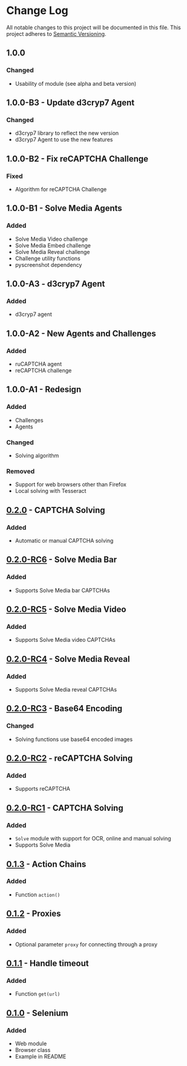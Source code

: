 # Change Log
All notable changes to this project will be documented in this file.
This project adheres to [Semantic Versioning](http://semver.org/).

## 1.0.0
### Changed
- Usability of module (see alpha and beta version)

## 1.0.0-B3 - Update d3cryp7 Agent
### Changed
- d3cryp7 library to reflect the new version
- d3cryp7 Agent to use the new features

## 1.0.0-B2 - Fix reCAPTCHA Challenge
### Fixed
- Algorithm for reCAPTCHA Challenge

## 1.0.0-B1 - Solve Media Agents
### Added
- Solve Media Video challenge
- Solve Media Embed challenge
- Solve Media Reveal challenge
- Challenge utility functions
- pyscreenshot dependency

## 1.0.0-A3 - d3cryp7 Agent
### Added
- d3cryp7 agent

## 1.0.0-A2 - New Agents and Challenges
### Added
- ruCAPTCHA agent
- reCAPTCHA challenge

## 1.0.0-A1 - Redesign
### Added
- Challenges
- Agents

### Changed
- Solving algorithm

### Removed
- Support for web browsers other than Firefox
- Local solving with Tesseract

## [0.2.0] - CAPTCHA Solving
### Added
- Automatic or manual CAPTCHA solving

## [0.2.0-RC6] - Solve Media Bar
### Added
- Supports Solve Media bar CAPTCHAs

## [0.2.0-RC5] - Solve Media Video
### Added
- Supports Solve Media video CAPTCHAs

## [0.2.0-RC4] - Solve Media Reveal
### Added
- Supports Solve Media reveal CAPTCHAs

## [0.2.0-RC3] - Base64 Encoding
### Changed
- Solving functions use base64 encoded images

## [0.2.0-RC2] - reCAPTCHA Solving
### Added
- Supports reCAPTCHA

## [0.2.0-RC1] - CAPTCHA Solving
### Added
- `Solve` module with support for OCR, online and manual solving
- Supports Solve Media

## [0.1.3] - Action Chains
### Added
- Function `action()`

## [0.1.2] - Proxies
### Added
- Optional parameter `proxy` for connecting through a proxy

## [0.1.1] - Handle timeout
### Added
- Function `get(url)`

## [0.1.0] - Selenium
### Added
- Web module
- Browser class
- Example in README

[0.2.0]: https://bitbucket.org/bkvaluemeal/caboodle/issues/5/captcha-solving
[0.2.0-RC6]: https://bitbucket.org/bkvaluemeal/caboodle/issues/5/captcha-solving
[0.2.0-RC5]: https://bitbucket.org/bkvaluemeal/caboodle/issues/5/captcha-solving
[0.2.0-RC4]: https://bitbucket.org/bkvaluemeal/caboodle/issues/5/captcha-solving
[0.2.0-RC3]: https://bitbucket.org/bkvaluemeal/caboodle/issues/5/captcha-solving
[0.2.0-RC2]: https://bitbucket.org/bkvaluemeal/caboodle/issues/5/captcha-solving
[0.2.0-RC1]: https://bitbucket.org/bkvaluemeal/caboodle/issues/5/captcha-solving
[0.1.3]: https://bitbucket.org/bkvaluemeal/caboodle/issues/4/action-chains
[0.1.2]: https://bitbucket.org/bkvaluemeal/caboodle/issues/3/proxies
[0.1.1]: https://bitbucket.org/bkvaluemeal/caboodle/issues/2/handle-timeout
[0.1.0]: https://bitbucket.org/bkvaluemeal/caboodle/issues/1/selenium

